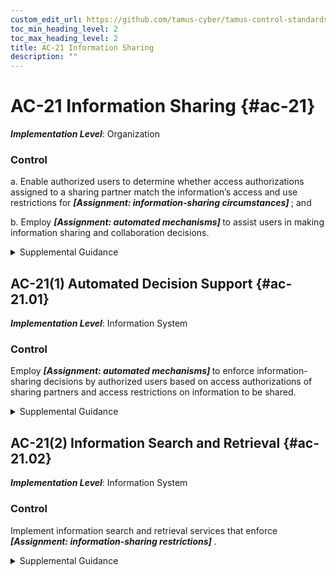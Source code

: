 ```yaml
---
custom_edit_url: https://github.com/tamus-cyber/tamus-control-standards/tree/main/content/tamus.edu/TAMUS_profile.yaml
toc_min_heading_level: 2
toc_max_heading_level: 2
title: AC-21 Information Sharing
description: ""
---
```


# AC-21 Information Sharing {#ac-21}

_**Implementation Level**_: Organization

### Control



a. Enable authorized users to determine whether access authorizations assigned to a sharing partner match the information’s access and use restrictions for <strong title="ac-21_odp.01"> <em>[Assignment: information-sharing circumstances]</em> </strong> ; and

b. Employ <strong title="ac-21_odp.02"> <em>[Assignment: automated mechanisms]</em> </strong> to assist users in making information sharing and collaboration decisions.


<details><summary>Supplemental Guidance</summary>Information sharing applies to information that may be restricted in some manner based on some formal or administrative determination. Examples of such information include, contract-sensitive information, classified information related to special access programs or compartments, privileged information, proprietary information, and personally identifiable information. Security and privacy risk assessments as well as applicable laws, regulations, and policies can provide useful inputs to these determinations. Depending on the circumstances, sharing partners may be defined at the individual, group, or organizational level. Information may be defined by content, type, security category, or special access program or compartment. Access restrictions may include non-disclosure agreements (NDA). Information flow techniques and security attributes may be used to provide automated assistance to users making sharing and collaboration decisions.</details>


## AC-21(1) Automated Decision Support {#ac-21.01}

_**Implementation Level**_: Information System

### Control

Employ <strong title="ac-21.01_odp"> <em>[Assignment: automated mechanisms]</em> </strong> to enforce information-sharing decisions by authorized users based on access authorizations of sharing partners and access restrictions on information to be shared.


<details><summary>Supplemental Guidance</summary>Automated mechanisms are used to enforce information sharing decisions.</details>


## AC-21(2) Information Search and Retrieval {#ac-21.02}

_**Implementation Level**_: Information System

### Control

Implement information search and retrieval services that enforce <strong title="ac-21.02_odp"> <em>[Assignment: information-sharing restrictions]</em> </strong>.


<details><summary>Supplemental Guidance</summary>Information search and retrieval services identify information system resources relevant to an information need.</details>
